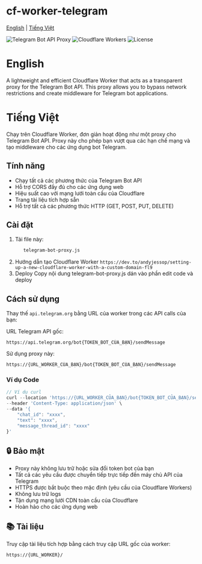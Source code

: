 # cf-worker-telegram
[English](#english) | [Tiếng Việt](#tiếng-việt)

![Telegram Bot API Proxy](https://img.shields.io/badge/Telegram-Bot%20API%20Proxy-blue?logo=telegram)
![Cloudflare Workers](https://img.shields.io/badge/Cloudflare-Workers-orange?logo=cloudflare)
![License](https://img.shields.io/badge/license-MIT-green)

# English

A lightweight and efficient Cloudflare Worker that acts as a transparent proxy for the Telegram Bot API. This proxy allows you to bypass network restrictions and create middleware for Telegram bot applications.

# Tiếng Việt

Chạy trên Cloudflare Worker, đơn giản hoạt động như một proxy cho Telegram Bot API. Proxy này cho phép bạn vượt qua các hạn chế mạng và tạo middleware cho các ứng dụng bot Telegram.

## Tính năng

- Chạy tất cả các phương thức của Telegram Bot API
- Hỗ trợ CORS đầy đủ cho các ứng dụng web
- Hiệu suất cao với mạng lưới toàn cầu của Cloudflare
- Trang tài liệu tích hợp sẵn
- Hỗ trợ tất cả các phương thức HTTP (GET, POST, PUT, DELETE)

## Cài đặt

1. Tải file này:
   ```bash
      telegram-bot-proxy.js
   ```
2. Hướng dẫn tạo Cloudflare Worker
```https://dev.to/andyjessop/setting-up-a-new-cloudflare-worker-with-a-custom-domain-fl9```
3. Deploy
   Copy nội dung telegram-bot-proxy.js dán vào phần edit code và deploy

## Cách sử dụng

Thay thế `api.telegram.org` bằng URL của worker trong các API calls của bạn:

URL Telegram API gốc:
```
https://api.telegram.org/bot{TOKEN_BOT_CỦA_BẠN}/sendMessage
```

Sử dụng proxy này:
```
https://{URL_WORKER_CỦA_BẠN}/bot{TOKEN_BOT_CỦA_BẠN}/sendMessage
```

### Ví dụ Code

```javascript
// Ví dụ curl
curl --location 'https://{URL_WORKER_CỦA_BẠN}/bot{TOKEN_BOT_CỦA_BẠN}/sendMessage' \
--header 'Content-Type: application/json' \
--data '{
    "chat_id": "xxxx",
    "text": "xxxx",
    "message_thread_id": "xxxx"
}'
```

## 🔒 Bảo mật

- Proxy này không lưu trữ hoặc sửa đổi token bot của bạn
- Tất cả các yêu cầu được chuyển tiếp trực tiếp đến máy chủ API của Telegram
- HTTPS được bắt buộc theo mặc định (yêu cầu của Cloudflare Workers)
- Không lưu trữ logs
- Tận dụng mạng lưới CDN toàn cầu của Cloudflare
- Hoàn hảo cho các ứng dụng web

## 📚 Tài liệu

Truy cập tài liệu tích hợp bằng cách truy cập URL gốc của worker:
```
https://{URL_WORKER}/
```
